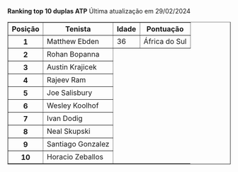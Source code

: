<!DOCTYPE html>
<html>
  <head>
    <strong>Ranking top 10 duplas ATP</strong>
  </head>
  <body>
    <table border="1"> 
      <thead>
        <tr>
          <th>Posição</th>
          <th>Tenista</th>
          <th>Idade</th>
          <th>Pontuação</th>
        </tr>  
      </thead>
        <tbody>
          <tr>
            <th>1</th>
            <td>Matthew Ebden	</td>
            <td>36</td>
            <td>África do Sul</td>
          </tr>
          <tr> 
          <th>2</th>
            <td>Rohan Bopanna	</td>
          </tr>
          <tr>
            <th>3</th>
            <td>Austin Krajicek	</td>
          </tr>
          <tr>
            <th>4</th>
            <td>Rajeev Ram	</td>
          </tr>
          <tr>
            <th>5</th>
            <td>Joe Salisbury	</td>
          </tr>
          <tr>
            <th>6</th>
            <td>Wesley Koolhof	</td>
          </tr>
          <tr>
            <th>7</th>
            <td>Ivan Dodig	</td>
          </tr>
          <tr>
            <th>8</th>
            <td>Neal Skupski</td>
          </tr>
          <tr>
            <th>9</th>
            <td>Santiago Gonzalez	</td>
          </tr>
          <tr>
            <th>10</th>
            <td>Horacio Zeballos	</td>
          </tr>
        </tbody>
      <tfoot>
        <tr coldsplan="2"> 
          Última atualização em 29/02/2024
        </tr>
      </tfoot>
    </table>
    </body>
</html>
